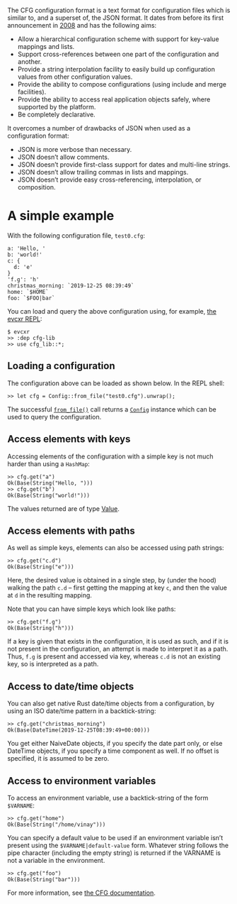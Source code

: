 The CFG configuration format is a text format for configuration files which is similar to, and a superset of, the JSON format. It dates from before its first announcement in [2008](https://wiki.python.org/moin/HierConfig) and has the following aims:

* Allow a hierarchical configuration scheme with support for key-value mappings and lists.
* Support cross-references between one part of the configuration and another.
* Provide a string interpolation facility to easily build up configuration values from other configuration values.
* Provide the ability to compose configurations (using include and merge facilities).
* Provide the ability to access real application objects safely, where supported by the platform.
* Be completely declarative.

It overcomes a number of drawbacks of JSON when used as a configuration format:

* JSON is more verbose than necessary.
* JSON doesn’t allow comments.
* JSON doesn’t provide first-class support for dates and multi-line strings.
* JSON doesn’t allow trailing commas in lists and mappings.
* JSON doesn’t provide easy cross-referencing, interpolation, or composition.

A simple example
================

With the following configuration file, `test0.cfg`:
```text
a: 'Hello, '
b: 'world!'
c: {
  d: 'e'
}
'f.g': 'h'
christmas_morning: `2019-12-25 08:39:49`
home: `$HOME`
foo: `$FOO|bar`
```

You can load and query the above configuration using, for example, [the evcxr REPL](https://github.com/google/evcxr/blob/master/evcxr_repl/README.md):

```text
$ evcxr
>> :dep cfg-lib
>> use cfg_lib::*;
```

Loading a configuration
-----------------------

The configuration above can be loaded as shown below. In the REPL shell:
```text
>> let cfg = Config::from_file("test0.cfg").unwrap();
```

The successful [`from_file()`](config/struct.Config.html#method.from_file) call returns a [`Config`](config/struct.Config.html) instance which can be used to query the configuration.

Access elements with keys
-------------------------
Accessing elements of the configuration with a simple key is not much harder than using a `HashMap`:
```text
>> cfg.get("a")
Ok(Base(String("Hello, ")))
>> cfg.get("b")
Ok(Base(String("world!")))
```
The values returned are of type [Value](config/enum.Value.html).

Access elements with paths
--------------------------
As well as simple keys, elements can also be accessed using path strings:
```text
>> cfg.get("c.d")
Ok(Base(String("e")))
```
Here, the desired value is obtained in a single step, by (under the hood) walking the path `c.d` – first getting the mapping at key `c`, and then the value at `d` in the resulting mapping.

Note that you can have simple keys which look like paths:
```text
>> cfg.get("f.g")
Ok(Base(String("h")))
```
If a key is given that exists in the configuration, it is used as such, and if it is not present in the configuration, an attempt is made to interpret it as a path. Thus, `f.g` is present and accessed via key, whereas `c.d` is not an existing key, so is interpreted as a path.

Access to date/time objects
---------------------------
You can also get native Rust date/time objects from a configuration, by using an ISO date/time pattern in a backtick-string:
```text
>> cfg.get("christmas_morning")
Ok(Base(DateTime(2019-12-25T08:39:49+00:00)))
```
You get either NaiveDate objects, if you specify the date part only, or else DateTime<FixedOffset> objects, if you specify a time component as well. If no offset is specified, it is assumed to be zero.

Access to environment variables
-------------------------------
To access an environment variable, use a backtick-string of the form `$VARNAME`:
```text
>> cfg.get("home")
Ok(Base(String("/home/vinay")))
```
You can specify a default value to be used if an environment variable isn’t present using the `$VARNAME|default-value` form. Whatever string follows the pipe character (including the empty string) is returned if the VARNAME is not a variable in the environment.
```text
>> cfg.get("foo")
Ok(Base(String("bar")))
```

For more information, see [the CFG documentation](https://docs.red-dove.com/cfg/index.html).

